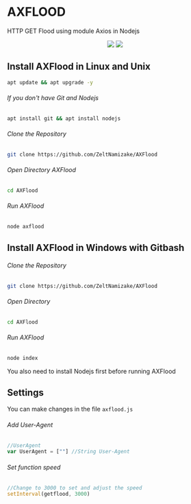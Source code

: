 # AXFLOOD
HTTP GET Flood using module Axios in Nodejs

<div align="center">
<p>
<img src="https://img.shields.io/badge/JAVASCRIPT-F7DF1E?style=for-the-badge&logo=javascript&logoColor=Yellow&labelColor=black">
<img src="https://img.shields.io/badge/NodeJS-339933?style=for-the-badge&logo=node.js&logoColor=Yellow&labelColor=black">
</p>
</div>

## Install AXFlood in Linux and Unix
```bash
apt update && apt upgrade -y
```
###### If you don't have Git and Nodejs
```bash
apt install git && apt install nodejs
```
###### Clone the Repository
```bash
git clone https://github.com/ZeltNamizake/AXFlood
```
###### Open Directory AXFlood
```bash
cd AXFlood
```
###### Run AXFlood
```bash
node axflood
```
## Install AXFlood in Windows with Gitbash
###### Clone the Repository
```bash
git clone https://github.com/ZeltNamizake/AXFlood
```
###### Open Directory
```bash
cd AXFlood
```
###### Run AXFlood
```bash
node index
```
You also need to install Nodejs first before running AXFlood

## Settings
You can make changes in the file  `axflood.js`
###### Add User-Agent
```javascript
//UserAgent
var UserAgent = [""] //String User-Agent
```
###### Set function speed
```javascript
//Change to 3000 to set and adjust the speed 
setInterval(getflood, 3000)
```
